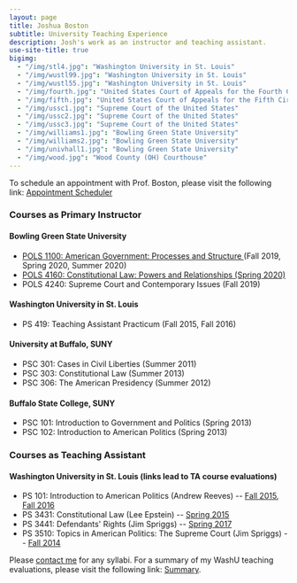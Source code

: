 ```yaml
---
layout: page
title: Joshua Boston
subtitle: University Teaching Experience
description: Josh's work as an instructor and teaching assistant.
use-site-title: true
bigimg:
  - "/img/stl4.jpg": "Washington University in St. Louis"
  - "/img/wustl99.jpg": "Washington University in St. Louis"
  - "/img/wustl55.jpg": "Washington University in St. Louis"
  - "/img/fourth.jpg": "United States Court of Appeals for the Fourth Circuit"
  - "/img/fifth.jpg": "United States Court of Appeals for the Fifth Circuit"
  - "/img/ussc1.jpg": "Supreme Court of the United States"
  - "/img/ussc2.jpg": "Supreme Court of the United States"
  - "/img/ussc3.jpg": "Supreme Court of the United States"
  - "/img/williams1.jpg": "Bowling Green State University"
  - "/img/williams2.jpg": "Bowling Green State University"
  - "/img/univhall1.jpg": "Bowling Green State University"
  - "/img/wood.jpg": "Wood County (OH) Courthouse"
---
```


To schedule an appointment with Prof. Boston, please visit the following link: <a href="https://calendly.com/jboston_bgsu/meet-with-prof-boston" target="_blank">Appointment Scheduler</a>

### Courses as Primary Instructor 
#### Bowling Green State University
  * <a href="https://canvas.bgsu.edu/" target="_blank">POLS 1100: American Government: Processes and Structure </a> (Fall 2019, Spring 2020, Summer 2020)
  * <a href="https://canvas.bgsu.edu/" target="_blank">POLS 4160: Constitutional Law: Powers and Relationships (Spring 2020)</a>
  * POLS 4240: Supreme Court and Contemporary Issues (Fall 2019)

#### Washington University in St. Louis
  * PS 419: Teaching Assistant Practicum (Fall 2015, Fall 2016)

#### University at Buffalo, SUNY 
  * PSC 301: Cases in Civil Liberties (Summer 2011)
  * PSC 303: Constitutional Law (Summer 2013)
  * PSC 306: The American Presidency (Summer 2012)

#### Buffalo State College, SUNY
  * PSC 101: Introduction to Government and Politics (Spring 2013)
  * PSC 102: Introduction to American Politics (Spring 2013)

  
### Courses as Teaching Assistant
#### Washington University in St. Louis (links lead to TA course evaluations)
  * PS 101: Introduction to American Politics (Andrew Reeves) -- <a href="https://www.dropbox.com/s/z8payyulapkqcca/Fall2015.PDF?dl=0" target="_blank">Fall 2015</a>, <a href="https://www.dropbox.com/s/k5dq1oqbl30m1av/Fall2016.pdf?dl=0" target="_blank">Fall 2016</a>
  * PS 3431: Constitutional Law (Lee Epstein) -- <a href="https://www.dropbox.com/s/npz097hvcc7j4o1/Spring2015.PDF?dl=0" target="_blank">Spring 2015</a>
  * PS 3441: Defendants' Rights (Jim Spriggs) -- <a href="https://www.dropbox.com/s/8ug835y6z9hejr5/Spring2017.pdf?dl=0" target="_blank">Spring 2017</a>
  * PS 3510: Topics in American Politics: The Supreme Court (Jim Spriggs) -- <a href="https://www.dropbox.com/s/t3l7a11xxn9j8xw/Fall2014.PDF?dl=0" target="_blank">Fall 2014</a>



Please <a href="https://graduate.artsci.wustl.edu/boston/contact" target="_blank">contact me</a> for any syllabi. For a summary of my WashU teaching evaluations, please visit the following link: <a href="https://www.dropbox.com/s/lqf6ybb7npznq8z/JBoston_Evals_Summary.pdf?dl=0" target="_blank">Summary</a>.
